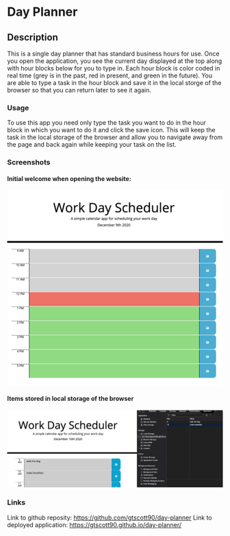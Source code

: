 # Day Planner

## Description

This is a single day planner that has standard business hours for use. Once you open the application, you see the current day displayed at the top along with hour blocks below for you to type in. Each hour block is color coded in real time (grey is in the past, red in present, and green in the future). You are able to type a task in the hour block and save it in the local storge of the browser so that you can return later to see it again. 

### Usage

To use this app you need only type the task you want to do in the hour block in which you want to do it and click the save icon. This will keep the task in the local storage of the browser and allow you to navigate away from the page and back again while keeping your task on the list. 

### Screenshots
#### Initial welcome when opening the website:
![Welcome](./Assets/homescreen.png)
#### Items stored in local storage of the browser
![Local Storage](./Assets/local-storage.png)

### Links
Link to github reposity: https://github.com/gtscott90/day-planner
Link to deployed application: https://gtscott90.github.io/day-planner/

